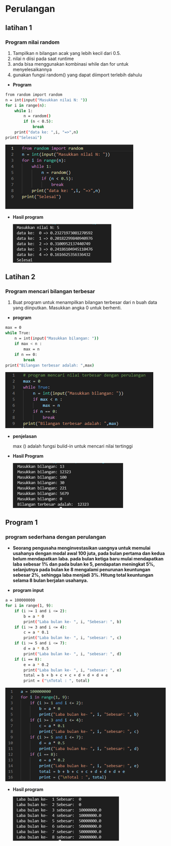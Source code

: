 # Perulangan
## latihan 1
### Program nilai random
1. Tampilkan n bilangan acak yang lebih kecil dari 0.5.
2. nilai n diisi pada saat runtime
3. anda bisa menggunakan kombinasi while dan for untuk menyelesaikannya
4. gunakan fungsi random() yang dapat diimport terlebih dahulu
- <b>Program</b><p>
```bash
from random import random
n = int(input("Masukkan nilai N: "))
for i in range(n):
    while 1:
        n = random()
        if (n < 0.5):
            break
    print("data ke: ",i, "=>",n)
print("Selesai")
```
![Gambar 01](Image/NilaiRandom.PNG)<P>
- <b>Hasil program</b><p>
![Gambar 02](Image/HasilNilaiRandom.PNG)<P>
<p>

## Latihan 2
### Program mencari bilangan terbesar
1. Buat program untuk menampilkan bilangan terbesar dari n buah data yang diinputkan. Masukkan angka 0 untuk berhenti.<P>
- <b>program</b><p>
```bash
max = 0
while True:
    n = int(input("Masukkan bilangan: "))
    if max < n :
        max = n
    if n == 0:
        break
print("Bilangan terbesar adalah: ",max)
```
![Gambar 03](Image/NilaiTerbesar.PNG)<p>
- <b>penjelasan</b><p>
max () adalah fungsi bulid-in untuk mencari nilai tertinggi<p>
- <b>Hasil Program</b><p>
![Gambar 04](Image/HasilNilaiTerbesar.PNG)
<p>

## Program 1
### program sederhana dengan perulangan
- <b>Seorang pengusaha menginvestasikan uangnya untuk memulai usahanya dengan modal awal 100 juta, pada bulan pertama dan kedua belum mendapatkan laba. pada bulan ketiga baru mulai mendapatkan laba sebesar 1% dan pada bulan ke 5, pendapatan meningkat 5%, selanjutnya pada bulan ke 8 mengalami penurunan keuntungan sebesar 2%, sehingga laba menjadi 3%. Hitung total keuntungan selama 8 bulan berjalan usahanya.</b><p>
- <b>program input</b><p>
```bash
a = 100000000
for i in range(1, 9):
    if (i >= 1 and i <= 2):
        b = a * 0
        print("Laba bulan ke- ", i, "Sebesar: ", b)
    if (i >= 3 and i <= 4):
        c = a * 0.1
        print("Laba bulan ke- ", i, "sebesar: ", c)
    if (i >= 5 and i <= 7):
        d = a * 0.5
        print("Laba bulan ke- ", i, "sebesar: ", d)
    if (i == 8):
        e = a * 0.2
        print("Laba bulan ke- ", i, "sebesar: ", e)
        total = b + b + c + c + d + d + d + e
        print = ("\nTotal : ", total)
```
![Gambar 05](Image/Hitung.PNG)
- <b>Hasil program</b><p>
![Gambar 06](Image/HasilHitung.PNG)